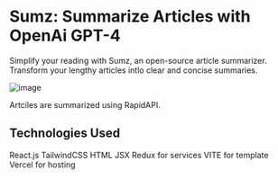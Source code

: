 # Sumz: Summarize Articles with OpenAi GPT-4
Simplify your reading with Sumz, an open-source article summarizer. Transform your lengthy articles intlo clear and concise summaries.

![image](https://github.com/BhaskarSuguna/AI-Article-Summarizer/assets/63703135/de9e1e3a-c4a0-4c65-b219-843802b64685)

Artciles are summarized using RapidAPI. 


## Technologies Used
React.js
TailwindCSS
HTML 
JSX
Redux for services
VITE for template
Vercel for hosting  
 
 

